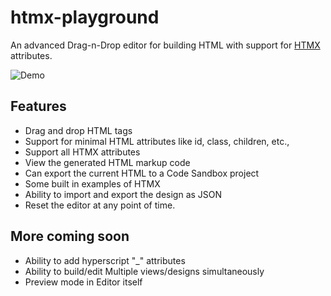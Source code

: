 # htmx-playground

An advanced Drag-n-Drop editor for building HTML with support for [HTMX](https://htmx.org) attributes.

![Demo](https://www.youtube.com/watch?v=s3O4xLW7qgA)

## Features
- Drag and drop HTML tags
- Support for minimal HTML attributes like id, class, children, etc.,
- Support all HTMX attributes
- View the generated HTML markup code
- Can export the current HTML to a Code Sandbox project
- Some built in examples of HTMX 
- Ability to import and export the design as JSON 
- Reset the editor at any point of time.


## More coming soon
- Ability to add hyperscript "_" attributes
- Ability to build/edit Multiple views/designs simultaneously
- Preview mode in Editor itself
